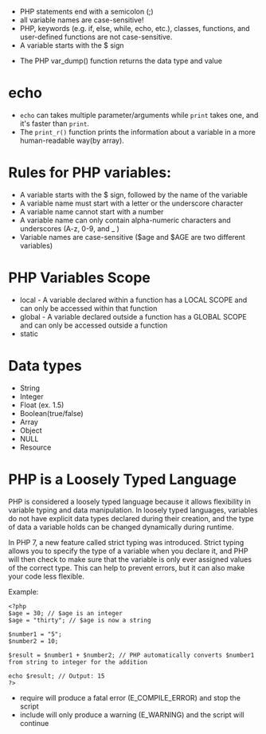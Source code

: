- PHP statements end with a semicolon (;)
- all variable names are case-sensitive!
- PHP, keywords (e.g. if, else, while, echo, etc.), classes, functions, and user-defined functions are not case-sensitive.
- A variable starts with the $ sign

* The PHP var_dump() function returns the data type and value

# echo

- `echo` can takes multiple parameter/arguments while `print` takes one, and it's faster than `print`.
- The `print_r()` function prints the information about a variable in a more human-readable way(by array).

# Rules for PHP variables:

- A variable starts with the $ sign, followed by the name of the variable
- A variable name must start with a letter or the underscore character
- A variable name cannot start with a number
- A variable name can only contain alpha-numeric characters and underscores (A-z, 0-9, and \_ )
- Variable names are case-sensitive ($age and $AGE are two different variables)

# PHP Variables Scope

- local - A variable declared within a function has a LOCAL SCOPE and can only be accessed within that function
- global - A variable declared outside a function has a GLOBAL SCOPE and can only be accessed outside a function
- static

# Data types

- String
- Integer
- Float (ex. 1.5)
- Boolean(true/false)
- Array
- Object
- NULL
- Resource

# PHP is a Loosely Typed Language

PHP is considered a loosely typed language because it allows flexibility in variable typing and data manipulation. In loosely typed languages, variables do not have explicit data types declared during their creation, and the type of data a variable holds can be changed dynamically during runtime.

In PHP 7, a new feature called strict typing was introduced. Strict typing allows you to specify the type of a variable when you declare it, and PHP will then check to make sure that the variable is only ever assigned values of the correct type. This can help to prevent errors, but it can also make your code less flexible.

Example:

```
<?php
$age = 30; // $age is an integer
$age = "thirty"; // $age is now a string

$number1 = "5";
$number2 = 10;

$result = $number1 + $number2; // PHP automatically converts $number1 from string to integer for the addition

echo $result; // Output: 15
?>
```


* require will produce a fatal error (E_COMPILE_ERROR) and stop the script
* include will only produce a warning (E_WARNING) and the script will continue